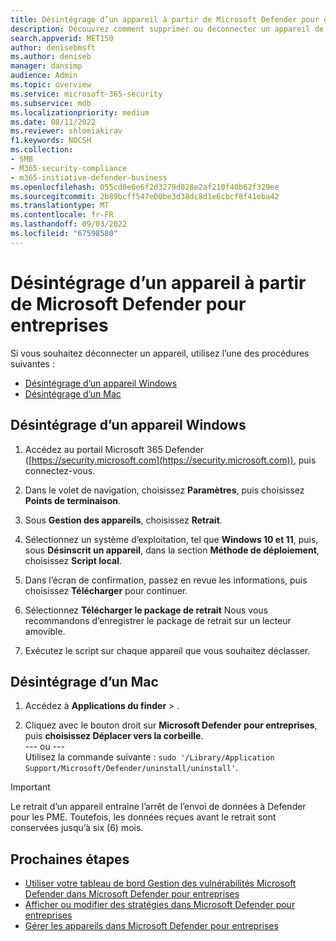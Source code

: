 ```yaml
---
title: Désintégrage d’un appareil à partir de Microsoft Defender pour entreprises
description: Découvrez comment supprimer ou déconnecter un appareil de Microsoft Defender pour entreprises.
search.appverid: MET150
author: denisebmsft
ms.author: deniseb
manager: dansimp
audience: Admin
ms.topic: overview
ms.service: microsoft-365-security
ms.subservice: mdb
ms.localizationpriority: medium
ms.date: 08/11/2022
ms.reviewer: shlomiakirav
f1.keywords: NOCSH
ms.collection:
- SMB
- M365-security-compliance
- m365-initiative-defender-business
ms.openlocfilehash: 055cd0e6e6f2d3279d028e2af210f40b62f329ee
ms.sourcegitcommit: 2b89bcff547e00be3d38dc8d1e6cbcf8f41eba42
ms.translationtype: MT
ms.contentlocale: fr-FR
ms.lasthandoff: 09/03/2022
ms.locfileid: "67598580"
---
```

# <a name="offboard-a-device-from-microsoft-defender-for-business"></a>Désintégrage d’un appareil à partir de Microsoft Defender pour entreprises

Si vous souhaitez déconnecter un appareil, utilisez l’une des procédures suivantes :

- [Désintégrage d’un appareil Windows](#offboard-a-windows-device)
- [Désintégrage d’un Mac](#offboard-a-mac)

## <a name="offboard-a-windows-device"></a>Désintégrage d’un appareil Windows

1. Accédez au portail Microsoft 365 Defender ([https://security.microsoft.com](https://security.microsoft.com)), puis connectez-vous.

2. Dans le volet de navigation, choisissez **Paramètres**, puis choisissez **Points de terminaison**.

3. Sous **Gestion des appareils**, choisissez **Retrait**.

4. Sélectionnez un système d’exploitation, tel que **Windows 10 et 11**, puis, sous **Désinscrit un appareil**, dans la section **Méthode de déploiement**, choisissez **Script local**. 

5. Dans l’écran de confirmation, passez en revue les informations, puis choisissez **Télécharger** pour continuer.

6. Sélectionnez **Télécharger le package de retrait** Nous vous recommandons d’enregistrer le package de retrait sur un lecteur amovible.

7. Exécutez le script sur chaque appareil que vous souhaitez déclasser.

## <a name="offboard-a-mac"></a>Désintégrage d’un Mac

1. Accédez à **Applications du finder** > . 

2. Cliquez avec le bouton droit sur **Microsoft Defender pour entreprises**, puis **choisissez Déplacer vers la corbeille**. <br/>--- ou --- <br/> Utilisez la commande suivante : `sudo '/Library/Application Support/Microsoft/Defender/uninstall/uninstall'`.

> [!IMPORTANT]
> Le retrait d’un appareil entraîne l’arrêt de l’envoi de données à Defender pour les PME. Toutefois, les données reçues avant le retrait sont conservées jusqu’à six (6) mois.

## <a name="next-steps"></a>Prochaines étapes

- [Utiliser votre tableau de bord Gestion des vulnérabilités Microsoft Defender dans Microsoft Defender pour entreprises](mdb-view-tvm-dashboard.md)
- [Afficher ou modifier des stratégies dans Microsoft Defender pour entreprises](mdb-view-edit-create-policies.md)
- [Gérer les appareils dans Microsoft Defender pour entreprises](mdb-manage-devices.md)